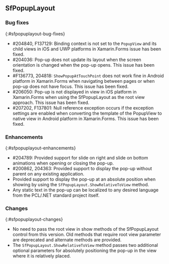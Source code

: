 ## SfPopupLayout

### Bug fixes
{:#sfpopuplayout-bug-fixes}

* \#204840, F137129: Binding context is not set to the `PopupView` and its child views in iOS and UWP platforms in Xamarin.Forms issue has been fixed.
* \#204036: Pop-up does not update its layout when the screen orientation is changed when the pop-up opens. This issue has been fixed.
* \#F136773, 204818: `ShowPopupAtTouchPoint` does not work fine in Android platform in Xamarin.Forms when navigating between pages or when pop-up does not have focus. This issue has been fixed.
* \#206050: Pop-up is not displayed in view in iOS platform in Xamarin.Forms when using the SfPopupLayout as the root view approach. This issue has been fixed.
* \#207202, F137801: Null reference exception occurs if the exception settings are enabled when converting the template of the PopupView to native view in Android platform in Xamarin.Forms. This issue has been fixed. 

### Enhancements
{:#sfpopuplayout-enhancements}

* \#204789: Provided support for slide on right and slide on bottom animations when opening or closing the pop-up.
* \#200862, 204363: Provided support to display the pop-up without parent on any existing application.
* Provided support to display the pop-up at an absolute position when showing by using the `SfPopupLayout.ShowRelativeToView` method.
* Any static text in the pop-up can be localized to any desired language from the PCL/.NET standard project itself.

### Changes
{:#sfpopuplayout-changes}

* No need to pass the root view in show methods of the SfPopupLayout control from this version. Old methods that require root view parameter are deprecated and alternate methods are provided. 
* The `SfPopupLayout.ShowRelativeToView` method passes two additional optional parameters for absolutely positioning the pop-up in the view where it is relatively placed. 
